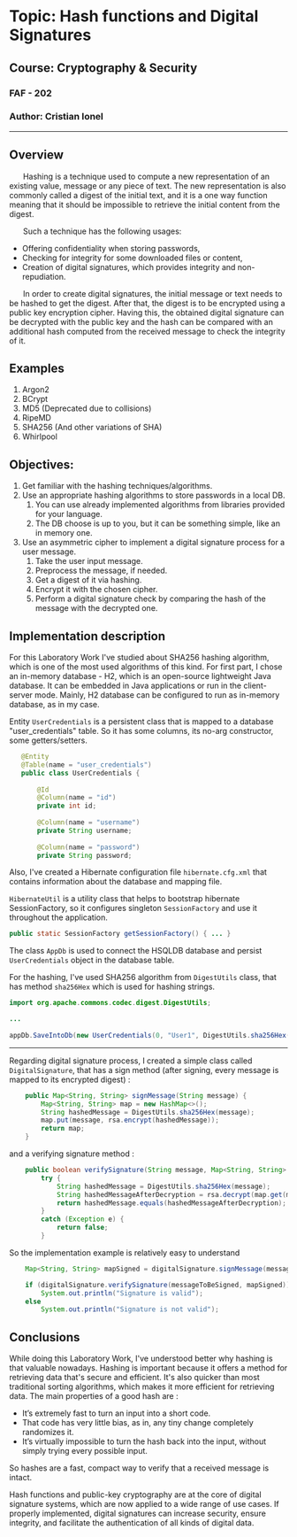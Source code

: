 # Topic: Hash functions and Digital Signatures

## Course: Cryptography & Security

### FAF - 202

### Author: Cristian Ionel

----

## Overview
&ensp;&ensp;&ensp; Hashing is a technique used to compute a new representation of an existing value, message or any piece of text. The new representation is also commonly called a digest of the initial text, and it is a one way function meaning that it should be impossible to retrieve the initial content from the digest.

&ensp;&ensp;&ensp; Such a technique has the following usages:
* Offering confidentiality when storing passwords,
* Checking for integrity for some downloaded files or content,
* Creation of digital signatures, which provides integrity and non-repudiation.

&ensp;&ensp;&ensp; In order to create digital signatures, the initial message or text needs to be hashed to get the digest. After that, the digest is to be encrypted using a public key encryption cipher. Having this, the obtained digital signature can be decrypted with the public key and the hash can be compared with an additional hash computed from the received message to check the integrity of it.


## Examples
1. Argon2
2. BCrypt
3. MD5 (Deprecated due to collisions)
4. RipeMD
5. SHA256 (And other variations of SHA)
6. Whirlpool


## Objectives:
1. Get familiar with the hashing techniques/algorithms.
2. Use an appropriate hashing algorithms to store passwords in a local DB.
    1. You can use already implemented algorithms from libraries provided for your language.
    2. The DB choose is up to you, but it can be something simple, like an in memory one.
3. Use an asymmetric cipher to implement a digital signature process for a user message.
    1. Take the user input message.
    2. Preprocess the message, if needed.
    3. Get a digest of it via hashing.
    4. Encrypt it with the chosen cipher.
    5. Perform a digital signature check by comparing the hash of the message with the decrypted one.

## Implementation description

For this Laboratory Work I've studied about SHA256 hashing algorithm, which is one of the most used algorithms of this kind.
For first part, I chose an in-memory database - H2, which is an open-source lightweight Java database. 
It can be embedded in Java applications or run in the client-server mode. 
Mainly, H2 database can be configured to run as in-memory database, as in my case. 

Entity `UserCredentials` is a persistent class that is mapped to a database "user_credentials" table. So it has some
columns, its no-arg constructor, some getters/setters. 

```java
   @Entity
   @Table(name = "user_credentials")
   public class UserCredentials {
   
       @Id
       @Column(name = "id")
       private int id;
   
       @Column(name = "username")
       private String username;
   
       @Column(name = "password")
       private String password;
```

Also, I've created a Hibernate configuration file `hibernate.cfg.xml` that contains information about the database and mapping file.

`HibernateUtil` is a utility class that helps to bootstrap hibernate SessionFactory, so it configures singleton
`SessionFactory` and use it throughout the application.

```java
public static SessionFactory getSessionFactory() { ... }
```

The class `AppDb` is used to connect the HSQLDB database and persist `UserCredentials` object in the database table.

For the hashing, I've used SHA256 algorithm from `DigestUtils` class, that has method `sha256Hex` which is used for hashing strings.

```java
import org.apache.commons.codec.digest.DigestUtils;

...
        
appDb.SaveIntoDb(new UserCredentials(0, "User1", DigestUtils.sha256Hex("password-to-be-hashed")));
```

---

Regarding digital signature process, I created a simple class called `DigitalSignature`, that has a sign method (after signing, every message is mapped to its encrypted digest) :

```java
    public Map<String, String> signMessage(String message) {
        Map<String, String> map = new HashMap<>();
        String hashedMessage = DigestUtils.sha256Hex(message);
        map.put(message, rsa.encrypt(hashedMessage));
        return map;
    }
```

and a verifying signature method : 

```java
    public boolean verifySignature(String message, Map<String, String> map) {
        try {
            String hashedMessage = DigestUtils.sha256Hex(message);
            String hashedMessageAfterDecryption = rsa.decrypt(map.get(message));
            return hashedMessage.equals(hashedMessageAfterDecryption);
        }
        catch (Exception e) {
            return false;
        }
```

So the implementation example is relatively easy to understand 

```java
    Map<String, String> mapSigned = digitalSignature.signMessage(messageToBeSigned);

    if (digitalSignature.verifySignature(messageToBeSigned, mapSigned))
        System.out.println("Signature is valid");
    else
        System.out.println("Signature is not valid");
```

## Conclusions

While doing this Laboratory Work, I've understood better why hashing is that valuable nowadays. Hashing is important because it offers a method for retrieving data that's secure and efficient. It's also quicker than most traditional sorting algorithms, which makes it more efficient for retrieving data. The main properties of a good hash are :
- It’s extremely fast to turn an input into a short code.
- That code has very little bias, as in, any tiny change completely randomizes it.
- It’s virtually impossible to turn the hash back into the input, without simply trying every possible input.

So hashes are a fast, compact way to verify that a received message is intact. 

Hash functions and public-key cryptography are at the core of digital signature systems, which are now applied to a wide range of use cases. If properly implemented, digital signatures can increase security, ensure integrity, and facilitate the authentication of all kinds of digital data.